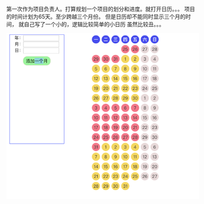 第一次作为项目负责人。打算规划一个项目的划分和进度。就打开日历。。。
项目的时间计划为65天。至少跨越三个月份。
但是日历却不能同时显示三个月的时间，
就自己写了一个小的，逻辑比较简单的小日历
虽然比较丑。。。


![截图](./images/calendar.png)